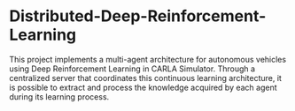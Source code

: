 # Distributed-Deep-Reinforcement-Learning
This project implements a multi-agent architecture for autonomous vehicles using Deep Reinforcement Learning in CARLA Simulator. Through a centralized server that coordinates this continuous learning architecture, it is possible to extract and process the knowledge acquired by each agent during its learning process.
